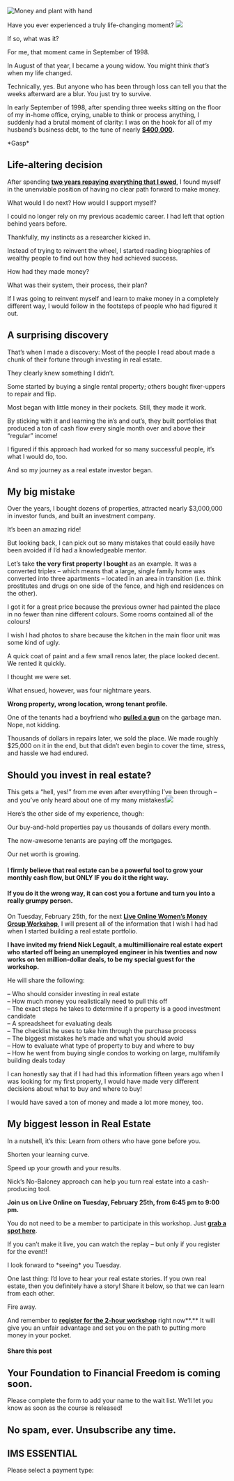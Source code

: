 ![Money and plant with hand](https://yourfinanciallaunchpad.com/wp-content/uploads/elementor/thumbs/iStock-515738556-scaled-qdc6cnxt0dgvd1q50bo5tdi1fz68bk0t8wtuk2dwnc.jpg "Money and plant with hand")

Have you ever experienced a truly life-changing moment? ![](http://yflmainprod.wpengine.com/wp-content/uploads/2020/02/iStock-515738556-300x200.jpg)

If so, what was it?

For me, that moment came in September of 1998.

In August of that year, I became a young widow. You might think *that’s* when my life changed.

Technically, yes. But anyone who has been through loss can tell you that the weeks afterward are a blur. You just try to survive.

In early September of 1998, after spending three weeks sitting on the floor of my in-home office, crying, unable to think or process anything, I suddenly had a brutal moment of clarity: I was on the hook for all of my husband’s business debt, to the tune of nearly **[$400,000](https://yflmainprod.wpengine.com/store/book/).**

\*Gasp\*

## Life-altering decision

After spending **[two years repaying everything that I owed](https://yflmainprod.wpengine.com/store/book/)**, I found myself in the unenviable position of having no clear path forward to make money.

What would I do next? How would I support myself?

I could no longer rely on my previous academic career. I had left that option behind years before.

Thankfully, my instincts as a researcher kicked in.

Instead of trying to reinvent the wheel, I started reading biographies of wealthy people to find out how they had achieved success.

How had they made money?

What was their system, their process, their plan?

If I was going to reinvent myself and learn to make money in a completely different way, I would follow in the footsteps of people who had figured it out.

## A surprising discovery

That’s when I made a discovery: Most of the people I read about made a chunk of their fortune through investing in real estate.

They clearly knew something I didn’t.

Some started by buying a single rental property; others bought fixer-uppers to repair and flip.

Most began with little money in their pockets. Still, they made it work.

By sticking with it and learning the in’s and out’s, they built portfolios that produced a ton of cash flow every single month over and above their “regular” income!

I figured if this approach had worked for so many successful people, it’s what I would do, too.

And so my journey as a real estate investor began.

## My big mistake

Over the years, I bought dozens of properties, attracted nearly $3,000,000 in investor funds, and built an investment company.

It’s been an amazing ride!

But looking back, I can pick out so many mistakes that could easily have been avoided if I’d had a knowledgeable mentor.

Let’s take **the very first property I bought** as an example. It was a converted triplex – which means that a large, single family home was converted into three apartments – located in an area in transition (i.e. think prostitutes and drugs on one side of the fence, and high end residences on the other).

I got it for a great price because the previous owner had painted the place in no fewer than nine different colours. Some rooms contained all of the colours!

I wish I had photos to share because the kitchen in the main floor unit was some kind of ugly.

A quick coat of paint and a few small renos later, the place looked decent. We rented it quickly.

I thought we were set.

What ensued, however, was four nightmare years.

**Wrong property, wrong location, wrong tenant profile.**

One of the tenants had a boyfriend who **[pulled a gun](https://yflmainprod.wpengine.com/2014/08/my-worst-real-estate-mistake/)** on the garbage man. Nope, not kidding.

Thousands of dollars in repairs later, we sold the place. We made roughly $25,000 on it in the end, but that didn’t even begin to cover the time, stress, and hassle we had endured.

## Should you invest in real estate?

This gets a “hell, yes!” from me even after everything I’ve been through – and you’ve only heard about one of my many mistakes!![](http://yflmainprod.wpengine.com/wp-content/uploads/2020/02/iStock-521405017-300x200.jpg)

Here’s the other side of my experience, though:

Our buy-and-hold properties pay us thousands of dollars every month.

The now-awesome tenants are paying off the mortgages.

Our net worth is growing.

#### I firmly believe that real estate can be a powerful tool to grow your monthly cash flow, but ONLY IF you do it the right way.

#### If you do it the wrong way, it can cost you a fortune and turn you into a really grumpy person.

On Tuesday, February 25th, for the next **[Live Online Women’s Money Group Workshop](https://www.eventbrite.ca/e/how-to-invest-in-real-estate-dos-donts-from-a-multimillionaire-expert-tickets-92990482035)**, I will present all of the information that I wish I had had when I started building a real estate portfolio.

**I have invited my friend Nick Legault, a multimillionaire real estate expert who started off being an unemployed engineer in his twenties and now works on ten million-dollar deals, to be my special guest for the workshop.**

He will share the following:

– Who should consider investing in real estate  
– How much money you realistically need to pull this off  
– The exact steps he takes to determine if a property is a good investment candidate  
– A spreadsheet for evaluating deals  
– The checklist he uses to take him through the purchase process  
– The biggest mistakes he’s made and what you should avoid  
– How to evaluate what type of property to buy and where to buy  
– How he went from buying single condos to working on large, multifamily building deals today

I can honestly say that if I had had this information fifteen years ago when I was looking for my first property, I would have made very different decisions about what to buy and where to buy!

I would have saved a ton of money and made a lot more money, too.

## My biggest lesson in Real Estate

In a nutshell, it’s this: Learn from others who have gone before you.

Shorten your learning curve.

Speed up your growth and your results.

Nick’s No-Baloney approach can help you turn real estate into a cash-producing tool.

**Join us on Live Online on Tuesday, February 25th, from 6:45 pm to 9:00 pm.**

You do not need to be a member to participate in this workshop. Just **[grab a spot here](https://www.eventbrite.ca/e/how-to-invest-in-real-estate-dos-donts-from-a-multimillionaire-expert-tickets-92990482035)**.

If you can’t make it live, you can watch the replay – but only if you register for the event!!

I look forward to \*seeing\* you Tuesday.

One last thing: I’d love to hear your real estate stories. If you own real estate, then you definitely have a story! Share it below, so that we can learn from each other.

Fire away.

And remember to **[register for the 2-hour workshop](https://www.eventbrite.ca/e/how-to-invest-in-real-estate-dos-donts-from-a-multimillionaire-expert-tickets-92990482035)** right now**.** It will give you an unfair advantage and set you on the path to putting more money in your pocket.

#### Share this post

## Your Foundation to Financial Freedom is coming soon.

Please complete the form to add your name to the wait list. We’ll let you know as soon as the course is released!

## No spam, ever. Unsubscribe any time.

## IMS ESSENTIAL

Please select a payment type:
